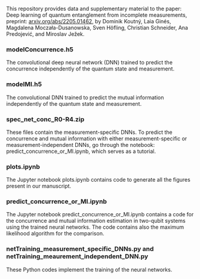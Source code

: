 This repository provides data and supplementary material to the paper: Deep learning of quantum entanglement from incomplete measurements, preprint:  <a href="https://arxiv.org/abs/2205.01462">arxiv.org/abs/2205.01462</a>, by Dominik Koutný, Laia Ginés, Magdalena Moczała-Dusanowska, Sven Höfling, Christian Schneider, Ana Predojević, and Miroslav Ježek.

<h3>
modelConcurrence.h5
</h3>
The convolutional deep neural network (DNN) trained to predict the concurrence independently of the quantum state and measurement.

<h3>
modelMI.h5
</h3>
The convolutional DNN trained to predict the mutual information independently of the quantum state and measurement.

<h3>
spec_net_conc_R0-R4.zip
</h3>
These files contain the measurement-specific DNNs. To predict the concurrence and mutual information with either measurement-specific or measurement-independent DNNs, go through the notebook: predict_concurrence_or_MI.ipynb, which serves as a tutorial.

<h3>
plots.ipynb
</h3>
The Jupyter notebook plots.ipynb contains code to generate all the figures present in our manuscript. 

<h3>
predict_concurrence_or_MI.ipynb
</h3>
The Jupyter notebook predict_concurrence_or_MI.ipynb contains a code for the concurrence and mutual information estimation
in two-qubit systems using the trained neural networks. The code contains also the maximum likelihood algorithm for the comparison.

<h3>
netTraining_measurement_specific_DNNs.py and netTraining_meaurement_independent_DNN.py
</h3>

These Python codes implement the training of the neural networks.

